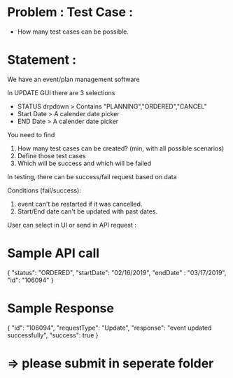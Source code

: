 # Problem : Test Case : 
- How many test cases can be possible. 

# Statement : 
We have an event/plan management software 

In UPDATE GUI there are 3 selections 
- STATUS drpdown > Contains "PLANNING","ORDERED","CANCEL"
- Start Date > A calender date picker 
- END Date > A calender date picker 

You need to find 
1. How many test cases can be created? (min, with all possible scenarios)
2. Define those test cases 
3. Which will be success and which will be failed

In testing, there can be success/fail request based on data

Conditions (fail/success): 
1. event can't be restarted if it was cancelled. 
2. Start/End date can't be updated with past dates.

User can select in UI or send in API request : 

# Sample API call 

{ "status": "ORDERED", "startDate": "02/16/2019", "endDate" : "03/17/2019", "id": "106094" }
 
# Sample Response 

{
"id": "106094",
"requestType": "Update",
"response": "event updated successfully",
"success": true
}


# => please submit in seperate folder 
